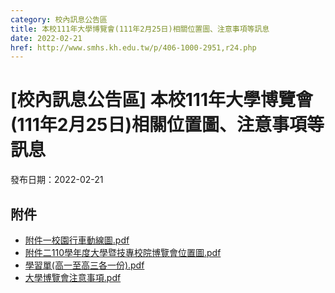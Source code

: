 ```yaml
---
category: 校內訊息公告區
title: 本校111年大學博覽會(111年2月25日)相關位置圖、注意事項等訊息
date: 2022-02-21
href: http://www.smhs.kh.edu.tw/p/406-1000-2951,r24.php
---
```


# [校內訊息公告區] 本校111年大學博覽會(111年2月25日)相關位置圖、注意事項等訊息

發布日期：2022-02-21

<div><div></div><div></div></div>

## 附件

- [附件一校園行車動線圖.pdf](https://www.smhs.kh.edu.tw/var/file/0/1000/attach/41/pta_2675_8056718_07670.pdf)
- [附件二110學年度大學暨技專校院博覽會位置圖.pdf](https://www.smhs.kh.edu.tw/var/file/0/1000/attach/41/pta_2676_2376670_07670.pdf)
- [學習單(高一至高三各一份).pdf](https://www.smhs.kh.edu.tw/var/file/0/1000/attach/41/pta_2677_2888814_07671.pdf)
- [大學博覽會注意事項.pdf](https://www.smhs.kh.edu.tw/var/file/0/1000/attach/41/pta_2678_4645541_13339.pdf)
